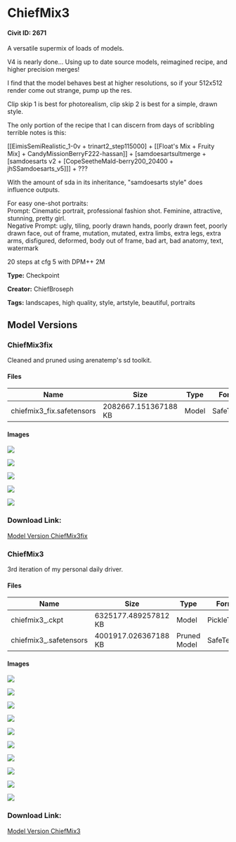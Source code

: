 # ChiefMix3

#### Civit ID: 2671

<p>A versatile supermix of loads of models.</p><p>V4 is nearly done... Using up to date source models, reimagined recipe, and higher precision merges! </p><p>I find that the model behaves best at higher resolutions, so if your 512x512 render come out strange, pump up the res.</p><p>Clip skip 1 is best for photorealism, clip skip 2 is best for a simple, drawn style.</p><p>The only portion of the recipe that I can discern from days of scribbling terrible notes is this:</p><p>[[EimisSemiRealistic_1-0v + trinart2_step115000] + [[Float's Mix + Fruity Mix] + CandyMissionBerryF222-hassan]] + [samdoesartsultmerge + [samdoesarts v2 + [CopeSeetheMald-berry200_20400 + jhSSamdoesarts_v5]]] + ???</p><p>With the amount of sda in its inheritance, "samdoesarts style" does influence outputs.</p><p>For easy one-shot portraits:<br />Prompt: Cinematic portrait, professional fashion shot. Feminine, attractive, stunning, pretty girl.<br />Negative Prompt: ugly, tiling, poorly drawn hands, poorly drawn feet, poorly drawn face, out of frame, mutation, mutated, extra limbs, extra legs, extra arms, disfigured, deformed, body out of frame, bad art, bad anatomy, text, watermark</p><p>20 steps at cfg 5 with DPM++ 2M</p>

**Type:** Checkpoint

**Creator:** ChiefBroseph

**Tags:** landscapes, high quality, style, artstyle, beautiful, portraits

## Model Versions

### ChiefMix3fix

<p>Cleaned and pruned using arenatemp's sd toolkit.</p>

#### Files

| Name | Size | Type | Format | Download Url | AutoV1 | AutoV2 | SHA256 | CRC32 | BLAKE3 |
| --- | --- | --- | --- | --- | --- | --- | --- | --- | --- |
| chiefmix3_fix.safetensors | 2082667.151367188 KB | Model | SafeTensor | https://civitai.com/api/download/models/22961 | 6C43168B | 2AA79DD710 | 2AA79DD710B072025A0FA1D423B9B5D5F64AA6B11262E421553A58A879E263F1 | EA40E12A | F09252C3CCEE088F5353008BF2D17BB175CFFF6D145E328859DB5CB68F31BBEC |

#### Images

<p><img src="https://image.civitai.com/xG1nkqKTMzGDvpLrqFT7WA/4e5f66d7-b518-4a39-3e1d-bb1d2db12200/width=450/248319.jpeg" /></p>

<p><img src="https://image.civitai.com/xG1nkqKTMzGDvpLrqFT7WA/e96f2dae-93a7-436e-f6de-a91829b13200/width=450/250102.jpeg" /></p>

<p><img src="https://image.civitai.com/xG1nkqKTMzGDvpLrqFT7WA/9cf15953-ebf4-4f1e-7c92-378e4c716900/width=450/248320.jpeg" /></p>

<p><img src="https://image.civitai.com/xG1nkqKTMzGDvpLrqFT7WA/3876ca79-0bc9-4ddf-23c9-112a5e344500/width=450/248318.jpeg" /></p>

<p><img src="https://image.civitai.com/xG1nkqKTMzGDvpLrqFT7WA/4584c01b-ef1e-4507-3871-05dfa1649f00/width=450/248317.jpeg" /></p>

### Download Link:

[Model Version ChiefMix3fix](https://civitai.com/api/download/models/22961)

### ChiefMix3

<p>3rd iteration of my personal daily driver.</p>

#### Files

| Name | Size | Type | Format | Download Url | AutoV1 | AutoV2 | SHA256 | CRC32 | BLAKE3 |
| --- | --- | --- | --- | --- | --- | --- | --- | --- | --- |
| chiefmix3_.ckpt | 6325177.489257812 KB | Model | PickleTensor | https://civitai.com/api/download/models/2961?type=Model&format=PickleTensor&size=full&fp=fp16 | FD0549C4 | 5DF257AA01 | 5DF257AA0184E0EC7EF28322099378F8E5A2C2D0E6851622BE464908BE056454 | 53F71EE3 | 1BFAB0CF8A8CFC025548697B5A85EDB08028FA24F4CD23F3A9B041892C7F4866 |
| chiefmix3_.safetensors | 4001917.026367188 KB | Pruned Model | SafeTensor | https://civitai.com/api/download/models/2961 | DB8CA06E | 8F88B19232 | 8F88B192328E1AB47FAE0D0B84FAF3DDDBA1BA653AB01FB7434C82EEE89E346F | 09B1FB4C | 8D109F566861C51E8F3FAE9D15DCEDD34276E847D3DFBD77E117EE83651B581E |

#### Images

<p><img src="https://image.civitai.com/xG1nkqKTMzGDvpLrqFT7WA/42ecc6d9-99ef-4f66-a0c7-72f7f74eed00/width=450/21063.jpeg" /></p>

<p><img src="https://image.civitai.com/xG1nkqKTMzGDvpLrqFT7WA/f0e04023-79b2-4d20-9145-cad8da979500/width=450/21064.jpeg" /></p>

<p><img src="https://image.civitai.com/xG1nkqKTMzGDvpLrqFT7WA/7980d681-7d97-4481-e14e-cfea597d1100/width=450/23699.jpeg" /></p>

<p><img src="https://image.civitai.com/xG1nkqKTMzGDvpLrqFT7WA/1f17f098-f98b-436d-9758-7cbaff0f7700/width=450/23736.jpeg" /></p>

<p><img src="https://image.civitai.com/xG1nkqKTMzGDvpLrqFT7WA/0537f07f-673a-474b-d100-4b97dc4b9200/width=450/23700.jpeg" /></p>

<p><img src="https://image.civitai.com/xG1nkqKTMzGDvpLrqFT7WA/e77e6e57-50b5-4485-f446-6cf7001cbf00/width=450/21062.jpeg" /></p>

<p><img src="https://image.civitai.com/xG1nkqKTMzGDvpLrqFT7WA/48b7702e-819f-4abf-b149-61b1ce9fcf00/width=450/23737.jpeg" /></p>

<p><img src="https://image.civitai.com/xG1nkqKTMzGDvpLrqFT7WA/9e536c1f-2868-47ad-d1fb-abe16bb05b00/width=450/21060.jpeg" /></p>

<p><img src="https://image.civitai.com/xG1nkqKTMzGDvpLrqFT7WA/72959246-720f-49f0-7afc-708ad2ccd000/width=450/21057.jpeg" /></p>

<p><img src="https://image.civitai.com/xG1nkqKTMzGDvpLrqFT7WA/b98cf460-e360-49ee-5a37-efd520c79300/width=450/23698.jpeg" /></p>

### Download Link:

[Model Version ChiefMix3](https://civitai.com/api/download/models/2961)

